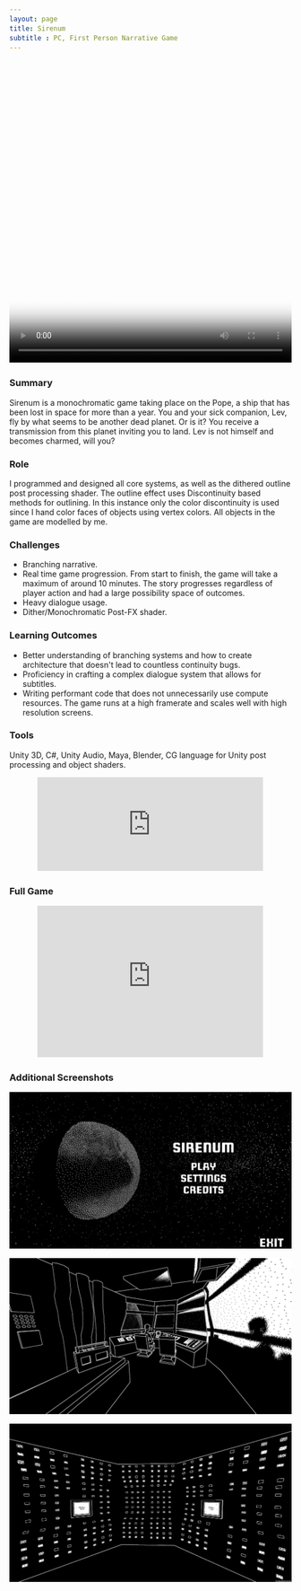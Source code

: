 ```yaml
---
layout: page
title: Sirenum
subtitle : PC, First Person Narrative Game
---
```


<video width="100%" height="540" controls poster="/assets/img/Sirenum4.PNG">
  <source src="/assets/img/Sirenum.mp4" type="video/mp4">
</video>

### Summary
Sirenum is a monochromatic game taking place on the Pope, a ship that has been lost in space for more than a year. You and your sick companion, Lev, fly by what seems to be another dead planet. Or is it?  You receive a transmission from this planet inviting you to land. Lev is not himself and becomes charmed, will you?

### Role
I programmed and designed all core systems, as well as the dithered outline post processing shader. The outline effect uses Discontinuity based methods for outlining. In this instance only the color discontinuity is used since I hand color faces of objects using vertex colors. All objects in the game are modelled by me.

### Challenges

<ul>
  <li>Branching narrative.</li>
  <li>Real time game progression. From start to finish, the game will take a maximum of around 10 minutes. The story progresses regardless of player action and had a large possibility space of outcomes.</li>
  <li>Heavy dialogue usage.</li>
  <li>Dither/Monochromatic Post-FX shader.</li>
</ul>

### Learning Outcomes

<ul>
  <li>Better understanding of branching systems and how to create architecture that doesn't lead to countless continuity bugs.</li>
  <li>Proficiency in crafting a complex dialogue system that allows for subtitles.</li>
  <li>Writing performant code that does not unnecessarily use compute resources. The game runs at a high framerate and scales well with high resolution screens.</li>
</ul>

### Tools

Unity 3D, C#, Unity Audio, Maya, Blender, CG language for Unity post processing and object shaders.

<p align="center"><iframe frameborder="0" src="https://itch.io/embed/1746289?dark=true" width="80%" height="167">
<a href="https://thomasporta.itch.io/sirenum">Sirenum by Thomas Porta</a></iframe></p>

### Full Game
 
<p align="center">
<iframe
    frameborder="0"
    width="80%"
    height="270"
    src="https://www.youtube.com/embed/bf6qj9Jp7N4?mute=1"
    allowfullscreen
> </iframe></p>

### Additional Screenshots

![Sirenum1](/assets/img/Sirenum1.png) <br/>

![Sirenum2](/assets/img/Sirenum2.png) <br/>

![Sirenum3](/assets/img/Sirenum3.png) <br/>





